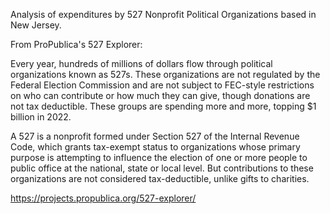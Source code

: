 Analysis of expenditures by 527 Nonprofit Political Organizations based in New Jersey.

From ProPublica's 527 Explorer:

Every year, hundreds of millions of dollars flow through political organizations known as 527s. These organizations are not regulated by the Federal Election Commission and are not subject to FEC-style restrictions on who can contribute or how much they can give, though donations are not tax deductible. These groups are spending more and more, topping $1 billion in 2022.

A 527 is a nonprofit formed under Section 527 of the Internal Revenue Code, which grants tax-exempt status to organizations whose primary purpose is attempting to influence the election of one or more people to public office at the national, state or local level. But contributions to these organizations are not considered tax-deductible, unlike gifts to charities.

https://projects.propublica.org/527-explorer/
